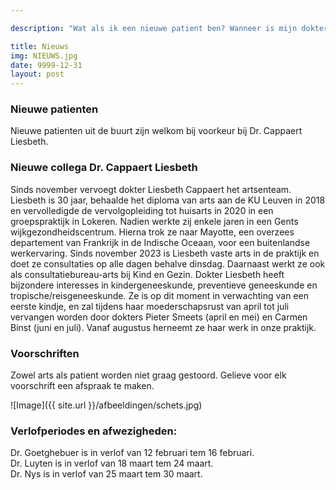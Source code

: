 ```yaml
---

description: "Wat als ik een nieuwe patient ben? Wanneer is mijn dokter in verlof? En ander nieuws. "

title: Nieuws
img: NIEUWS.jpg
date: 9999-12-31
layout: post
---
```


### Nieuwe patienten
Nieuwe patienten uit de buurt zijn welkom bij voorkeur bij Dr. Cappaert Liesbeth.

### Nieuwe collega Dr. Cappaert Liesbeth
Sinds november vervoegt dokter Liesbeth Cappaert het artsenteam. Liesbeth is 30 jaar, behaalde het diploma van arts aan de KU Leuven in 2018 en vervolledigde de vervolgopleiding tot huisarts in 2020 in een groepspraktijk in Lokeren. Nadien werkte zij enkele jaren in een Gents wijkgezondheidscentrum. Hierna trok ze naar Mayotte, een overzees departement van Frankrijk in de Indische Oceaan, voor een buitenlandse werkervaring. Sinds november 2023 is Liesbeth vaste arts in de praktijk en doet ze consultaties op alle dagen behalve dinsdag. Daarnaast werkt ze ook als consultatiebureau-arts bij Kind en Gezin. Dokter Liesbeth heeft bijzondere interesses in kindergeneeskunde, preventieve geneeskunde en tropische/reisgeneeskunde.  Ze is op dit moment in verwachting van een eerste kindje, en zal tijdens haar moederschapsrust van april tot juli vervangen worden door dokters Pieter Smeets (april en mei) en Carmen Binst (juni en juli). Vanaf augustus herneemt ze haar werk in onze praktijk. 

### Voorschriften
Zowel arts als patient worden niet graag gestoord. Gelieve voor elk voorschrift een afspraak te maken.





![Image]({{ site.url }}/afbeeldingen/schets.jpg)



### Verlofperiodes en afwezigheden:
Dr. Goetghebuer is in verlof van 12 februari tem 16 februari. <br>
Dr. Luyten is in verlof van 18 maart tem 24 maart. <br>
Dr. Nys is in verlof van 25 maart tem 30 maart.



